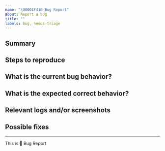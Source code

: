 ```yaml
---
name: "\U0001F41B Bug Report"
about: Report a bug
title: ""
labels: bug, needs-triage
---
```

## Summary

<!-- description of the bug: -->

## Steps to reproduce

<!-- minimal amount of steps that causes the bug (if possible) or a reference: -->

## What is the current bug behavior?

<!-- What actually happens -->

## What is the expected correct behavior?

<!-- What you should see instead -->

## Relevant logs and/or screenshots

<!-- what is the error message you are seeing? -->

## Possible fixes

<!-- If you can, link to the line of code that might be responsible for the problem -->

---

This is :bug: Bug Report